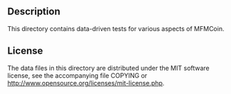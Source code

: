 Description
------------

This directory contains data-driven tests for various aspects of MFMCoin.

License
--------

The data files in this directory are distributed under the MIT software
license, see the accompanying file COPYING or
http://www.opensource.org/licenses/mit-license.php.

